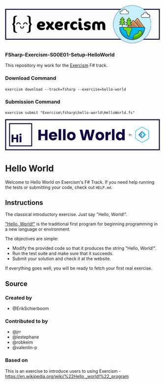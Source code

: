 ![Banner](Data/Images/FSharp-Exercism-S00E01-Setup-HelloWorld-Banner.png)

### FSharp-Exercism-S00E01-Setup-HelloWorld

This repository my work for the [Exercism](https://exercism.org/) F# track.

### Download Command
`exercism download --track=fsharp --exercise=hello-world`

### Submission Command
`exercism submit "Exercism\fsharp\hello-world\HelloWorld.fs"`

![Banner](Data/Images/FSharp-Exercism-S00-HelloWorld-Title.png)

# Hello World

Welcome to Hello World on Exercism's F# Track.
If you need help running the tests or submitting your code, check out `HELP.md`.

## Instructions

The classical introductory exercise.
Just say "Hello, World!".

["Hello, World!"][hello-world] is the traditional first program for beginning programming in a new language or environment.

The objectives are simple:

- Modify the provided code so that it produces the string "Hello, World!".
- Run the test suite and make sure that it succeeds.
- Submit your solution and check it at the website.

If everything goes well, you will be ready to fetch your first real exercise.

[hello-world]: https://en.wikipedia.org/wiki/%22Hello,_world!%22_program

## Source

### Created by

- @ErikSchierboom

### Contributed to by

- @jrr
- @lestephane
- @robkeim
- @valentin-p

### Based on

This is an exercise to introduce users to using Exercism - https://en.wikipedia.org/wiki/%22Hello,_world!%22_program
